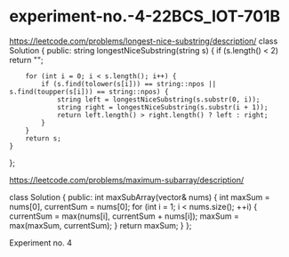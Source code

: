 # experiment-no.-4-22BCS_IOT-701B
https://leetcode.com/problems/longest-nice-substring/description/
class Solution {
public:
    string longestNiceSubstring(string s) {
        if (s.length() < 2) return "";
        
        for (int i = 0; i < s.length(); i++) {
            if (s.find(tolower(s[i])) == string::npos || s.find(toupper(s[i])) == string::npos) {
                string left = longestNiceSubstring(s.substr(0, i));
                string right = longestNiceSubstring(s.substr(i + 1));
                return left.length() > right.length() ? left : right;
            }
        }
        return s;
    }
};

https://leetcode.com/problems/maximum-subarray/description/

class Solution {
public:
    int maxSubArray(vector<int>& nums) {
        int maxSum = nums[0], currentSum = nums[0];
        for (int i = 1; i < nums.size(); ++i) {
            currentSum = max(nums[i], currentSum + nums[i]);
            maxSum = max(maxSum, currentSum);
        }
        return maxSum;
    }
};

Experiment no. 4
